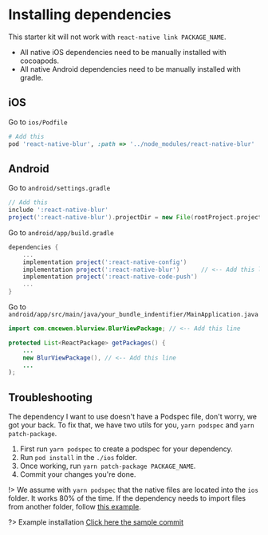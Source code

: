 # Installing dependencies

This starter kit will not work with `react-native link PACKAGE_NAME`.

 - All native iOS dependencies need to be manually installed with cocoapods.
 - All native Android dependencies need to be manually installed with gradle.

## iOS

Go to `ios/Podfile`
```ruby
# Add this
pod 'react-native-blur', :path => '../node_modules/react-native-blur'
```

## Android

Go to `android/settings.gradle`
```groovy
// Add this
include ':react-native-blur'
project(':react-native-blur').projectDir = new File(rootProject.projectDir, '../node_modules/react-native-blur/android')
```

Go to `android/app/build.gradle`
```groovy
dependencies {
    ...
    implementation project(':react-native-config')
    implementation project(':react-native-blur')      // <-- Add this line
    implementation project(':react-native-code-push')
    ...
}
```

Go to `android/app/src/main/java/your_bundle_indentifier/MainApplication.java`
```java
import com.cmcewen.blurview.BlurViewPackage; // <-- Add this line

protected List<ReactPackage> getPackages() {
    ...
    new BlurViewPackage(), // <-- Add this line
    ...
);
```

## Troubleshooting

The dependency I want to use doesn't have a Podspec file, don't worry, we got your back. To fix that, we have two utils for you, `yarn podspec` and `yarn patch-package`.

1. First run `yarn podspec` to create a podspec for your dependency.
2. Run `pod install` in the `./ios` folder.
3. Once working, run `yarn patch-package PACKAGE_NAME`.
4. Commit your changes you're done.

!> We assume with `yarn podspec` that the native files are located into the `ios` folder. It works 80% of the time. If the dependency needs to import files from another folder, follow [this example](https://github.com/Microsoft/react-native-code-push/blob/master/CodePush.podspec#L17-L18).

?> Example installation [Click here the sample commit](https://github.com/ueno-llc/react-native-starter/commit/6e546ebc20bf1102a82d36e93eef52551d30ffed)
